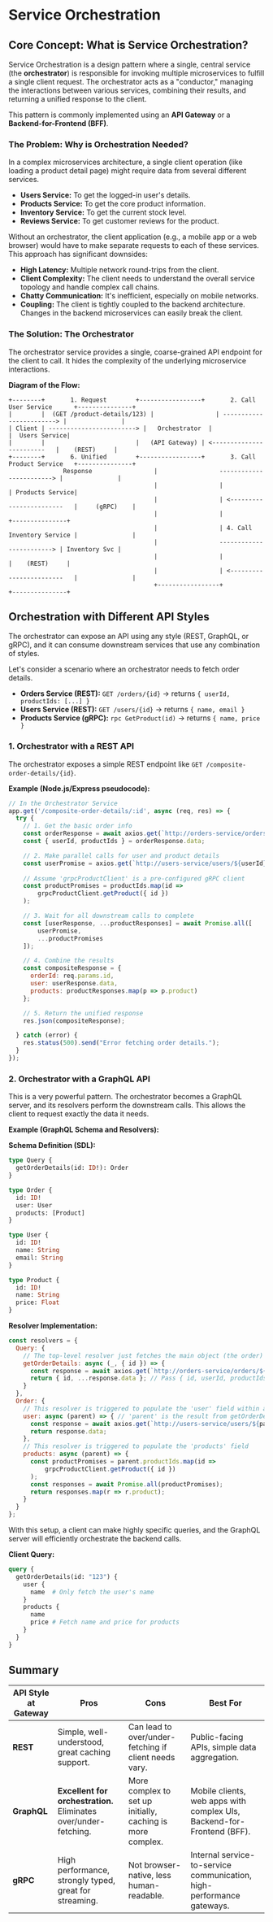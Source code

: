 # Service Orchestration

## Core Concept: What is Service Orchestration?

Service Orchestration is a design pattern where a single, central service (the **orchestrator**) is responsible for invoking multiple microservices to fulfill a single client request. The orchestrator acts as a "conductor," managing the interactions between various services, combining their results, and returning a unified response to the client.

This pattern is commonly implemented using an **API Gateway** or a **Backend-for-Frontend (BFF)**.

### The Problem: Why is Orchestration Needed?

In a complex microservices architecture, a single client operation (like loading a product detail page) might require data from several different services.

-   **Users Service:** To get the logged-in user's details.
-   **Products Service:** To get the core product information.
-   **Inventory Service:** To get the current stock level.
-   **Reviews Service:** To get customer reviews for the product.

Without an orchestrator, the client application (e.g., a mobile app or a web browser) would have to make separate requests to each of these services. This approach has significant downsides:

-   **High Latency:** Multiple network round-trips from the client.
-   **Client Complexity:** The client needs to understand the overall service topology and handle complex call chains.
-   **Chatty Communication:** It's inefficient, especially on mobile networks.
-   **Coupling:** The client is tightly coupled to the backend architecture. Changes in the backend microservices can easily break the client.

### The Solution: The Orchestrator

The orchestrator service provides a single, coarse-grained API endpoint for the client to call. It hides the complexity of the underlying microservice interactions.

**Diagram of the Flow:**

```
+--------+       1. Request        +-----------------+       2. Call User Service      +---------------+
|        |  (GET /product-details/123) |                 | ------------------------> |               |
| Client | ------------------------> |   Orchestrator  |                             |  Users Service|
|        |                         |   (API Gateway) | <------------------------   |    (REST)     |
+--------+       6. Unified        +-----------------+       3. Call Product Service   +---------------+
               Response                 |                 ------------------------> |               |
                                        |                 |                         | Products Service|
                                        |                 | <------------------------   |     (gRPC)    |
                                        |                 |                         +---------------+
                                        |                 | 4. Call Inventory Service |               |
                                        |                 ------------------------> | Inventory Svc |
                                        |                 |                         |    (REST)     |
                                        |                 | <------------------------   |               |
                                        +-----------------+                         +---------------+
```

## Orchestration with Different API Styles

The orchestrator can expose an API using any style (REST, GraphQL, or gRPC), and it can consume downstream services that use any combination of styles.

Let's consider a scenario where an orchestrator needs to fetch order details.

-   **Orders Service (REST):** `GET /orders/{id}` -> returns `{ userId, productIds: [...] }`
-   **Users Service (REST):** `GET /users/{id}` -> returns `{ name, email }`
-   **Products Service (gRPC):** `rpc GetProduct(id)` -> returns `{ name, price }`

### 1. Orchestrator with a REST API

The orchestrator exposes a simple REST endpoint like `GET /composite-order-details/{id}`.

**Example (Node.js/Express pseudocode):**

```javascript
// In the Orchestrator Service
app.get('/composite-order-details/:id', async (req, res) => {
  try {
    // 1. Get the basic order info
    const orderResponse = await axios.get(`http://orders-service/orders/${req.params.id}`);
    const { userId, productIds } = orderResponse.data;

    // 2. Make parallel calls for user and product details
    const userPromise = axios.get(`http://users-service/users/${userId}`);
    
    // Assume 'grpcProductClient' is a pre-configured gRPC client
    const productPromises = productIds.map(id => 
        grpcProductClient.getProduct({ id })
    );

    // 3. Wait for all downstream calls to complete
    const [userResponse, ...productResponses] = await Promise.all([
        userPromise, 
        ...productPromises
    ]);

    // 4. Combine the results
    const compositeResponse = {
      orderId: req.params.id,
      user: userResponse.data,
      products: productResponses.map(p => p.product)
    };

    // 5. Return the unified response
    res.json(compositeResponse);

  } catch (error) {
    res.status(500).send("Error fetching order details.");
  }
});
```

### 2. Orchestrator with a GraphQL API

This is a very powerful pattern. The orchestrator becomes a GraphQL server, and its resolvers perform the downstream calls. This allows the client to request exactly the data it needs.

**Example (GraphQL Schema and Resolvers):**

**Schema Definition (SDL):**
```graphql
type Query {
  getOrderDetails(id: ID!): Order
}

type Order {
  id: ID!
  user: User
  products: [Product]
}

type User {
  id: ID!
  name: String
  email: String
}

type Product {
  id: ID!
  name: String
  price: Float
}
```

**Resolver Implementation:**
```javascript
const resolvers = {
  Query: {
    // The top-level resolver just fetches the main object (the order)
    getOrderDetails: async (_, { id }) => {
      const response = await axios.get(`http://orders-service/orders/${id}`);
      return { id, ...response.data }; // Pass { id, userId, productIds } to child resolvers
    }
  },
  Order: {
    // This resolver is triggered to populate the 'user' field within an Order
    user: async (parent) => { // 'parent' is the result from getOrderDetails
      const response = await axios.get(`http://users-service/users/${parent.userId}`);
      return response.data;
    },
    // This resolver is triggered to populate the 'products' field
    products: async (parent) => {
      const productPromises = parent.productIds.map(id => 
          grpcProductClient.getProduct({ id })
      );
      const responses = await Promise.all(productPromises);
      return responses.map(r => r.product);
    }
  }
};
```
With this setup, a client can make highly specific queries, and the GraphQL server will efficiently orchestrate the backend calls.

**Client Query:**
```graphql
query {
  getOrderDetails(id: "123") {
    user {
      name  # Only fetch the user's name
    }
    products {
      name
      price # Fetch name and price for products
    }
  }
}
```

## Summary

| API Style at Gateway | Pros                                                              | Cons                                                              | Best For                                                              |
| -------------------- | ----------------------------------------------------------------- | ----------------------------------------------------------------- | --------------------------------------------------------------------- |
| **REST**             | Simple, well-understood, great caching support.                   | Can lead to over/under-fetching if client needs vary.             | Public-facing APIs, simple data aggregation.                          |
| **GraphQL**          | **Excellent for orchestration.** Eliminates over/under-fetching.  | More complex to set up initially, caching is more complex.        | Mobile clients, web apps with complex UIs, Backend-for-Frontend (BFF). |
| **gRPC**             | High performance, strongly typed, great for streaming.            | Not browser-native, less human-readable.                          | Internal service-to-service communication, high-performance gateways. |
